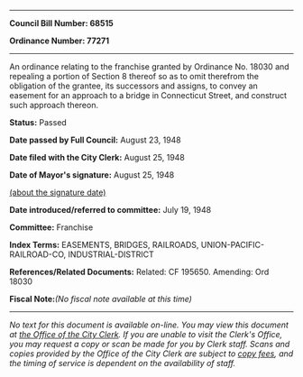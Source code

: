 

********

**Council Bill Number: 68515**
   
**Ordinance Number: 77271**
********

 An ordinance relating to the franchise granted by Ordinance No. 18030 and repealing a portion of Section 8 thereof so as to omit therefrom the obligation of the grantee, its successors and assigns, to convey an easement for an approach to a bridge in Connecticut Street, and construct such approach thereon.

**Status:** Passed
   
**Date passed by Full Council:** August 23, 1948
   
**Date filed with the City Clerk:** August 25, 1948
   
**Date of Mayor's signature:** August 25, 1948
   
[(about the signature date)](/~public/approvaldate.htm)
   
   
   
**Date introduced/referred to committee:** July 19, 1948
   
**Committee:** Franchise
   
   
**Index Terms:** EASEMENTS, BRIDGES, RAILROADS, UNION-PACIFIC-RAILROAD-CO, INDUSTRIAL-DISTRICT

**References/Related Documents:** Related: CF 195650. Amending: Ord 18030

**Fiscal Note:**_(No fiscal note available at this time)_
********

_No text for this document is available on-line. You may view this document at [the Office of the City Clerk](http://www.seattle.gov/leg/clerk/contactUs.htm). If you are unable to visit the Clerk's Office, you may request a copy or scan be made for you by Clerk staff. Scans and copies provided by the Office of the City Clerk are subject to [copy fees](http://clerk.seattle.gov/~public/clerkfees.htm), and the timing of service is dependent on the availability of staff._

